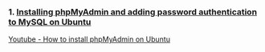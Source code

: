 ### 1. [Installing phpMyAdmin and adding password authentication to MySQL on Ubuntu](https://www.codewithharry.com/blogpost/install-phpmyadmin-ubuntu/)

[Youtube - How to install phpMyAdmin on Ubuntu](https://www.youtube.com/watch?v=NboJeJTRzic)